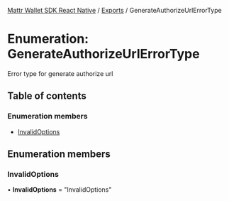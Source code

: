 [Mattr Wallet SDK React Native](../README.md) / [Exports](../modules.md) / GenerateAuthorizeUrlErrorType

# Enumeration: GenerateAuthorizeUrlErrorType

Error type for generate authorize url

## Table of contents

### Enumeration members

- [InvalidOptions](generateauthorizeurlerrortype.md#invalidoptions)

## Enumeration members

### InvalidOptions

• **InvalidOptions** = "InvalidOptions"
